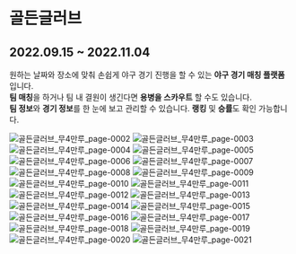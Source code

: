 # 골든글러브
## 2022.09.15 ~ 2022.11.04
원하는 날짜와 장소에 맞춰 손쉽게 야구 경기 진행을 할 수 있는 **야구 경기 매칭 플랫폼**입니다. <br>
**팀 매칭**을 하거나 팀 내 결원이 생긴다면 **용병을 스카우트** 할 수도 있습니다. <br>
**팀 정보**와 **경기 정보**를 한 눈에 보고 관리할 수 있습니다. **랭킹** 및 **승률**도 확인 가능합니다. 




![골든글러브_무4만루_page-0002](https://user-images.githubusercontent.com/97905221/202080664-dc35c8a8-f618-4836-8baf-4a8aef8c3ef7.jpg)
![골든글러브_무4만루_page-0003](https://user-images.githubusercontent.com/97905221/202080670-f0647267-60ac-4a5f-8f9b-a66d4d4aaa26.jpg)
![골든글러브_무4만루_page-0004](https://user-images.githubusercontent.com/97905221/202080676-ba8f7ada-8f16-43ae-9782-334e929581c4.jpg)
![골든글러브_무4만루_page-0005](https://user-images.githubusercontent.com/97905221/202080682-73640d41-0396-4965-9f71-36c0f0b88b6b.jpg)
![골든글러브_무4만루_page-0006](https://user-images.githubusercontent.com/97905221/202080686-010827e0-0faf-403e-944f-3d974a6eb26d.jpg)
![골든글러브_무4만루_page-0007](https://user-images.githubusercontent.com/97905221/202080695-d72587fe-ae08-4a3c-ac1b-3ae09769eaf8.jpg)
![골든글러브_무4만루_page-0008](https://user-images.githubusercontent.com/97905221/202080700-fbff5bdd-5316-481c-b19c-e24e90f80b33.jpg)
![골든글러브_무4만루_page-0009](https://user-images.githubusercontent.com/97905221/202080707-18ebc1fc-9cff-4a21-8e05-3fd11540d44f.jpg)
![골든글러브_무4만루_page-0010](https://user-images.githubusercontent.com/97905221/202080711-ef73478b-7b7c-44a6-a49c-d1879ccc0ae2.jpg)
![골든글러브_무4만루_page-0011](https://user-images.githubusercontent.com/97905221/202080718-9f4a22e6-7103-4f0b-a09c-ac3f3b3e8d58.jpg)
![골든글러브_무4만루_page-0012](https://user-images.githubusercontent.com/97905221/202080720-e6c164e4-ad5c-481f-b7b2-f1242c2c4a4b.jpg)
![골든글러브_무4만루_page-0013](https://user-images.githubusercontent.com/97905221/202080723-65cf14ec-b2ea-4cf4-944a-59cd68d09dde.jpg)
![골든글러브_무4만루_page-0014](https://user-images.githubusercontent.com/97905221/202080725-dc8bf05b-d49c-4756-bb4e-7396db6decee.jpg)
![골든글러브_무4만루_page-0015](https://user-images.githubusercontent.com/97905221/202080728-3c04c00d-e599-4745-a4b5-1213eea9f0aa.jpg)
![골든글러브_무4만루_page-0016](https://user-images.githubusercontent.com/97905221/202080733-23377500-dcf1-441b-81da-6039b3c02b9e.jpg)
![골든글러브_무4만루_page-0017](https://user-images.githubusercontent.com/97905221/202080735-e9517a83-cec6-4afe-83e5-886e87f04543.jpg)
![골든글러브_무4만루_page-0018](https://user-images.githubusercontent.com/97905221/202080739-46dc0fb1-50d7-43ac-846c-2e5ba47ed6b3.jpg)
![골든글러브_무4만루_page-0019](https://user-images.githubusercontent.com/97905221/202080742-d41c31ef-2850-4dde-985c-f0a11edcdb02.jpg)
![골든글러브_무4만루_page-0020](https://user-images.githubusercontent.com/97905221/202080744-0a6ed4e9-8fc3-4386-82c6-8b97699efa6d.jpg)
![골든글러브_무4만루_page-0021](https://user-images.githubusercontent.com/97905221/202080745-ca975499-bba6-44d0-be39-dc130648e7b3.jpg)
